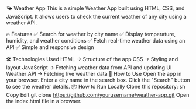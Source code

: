 
🌤 Weather App
This is a simple Weather App built using HTML, CSS, and JavaScript. It allows users to check the current weather of any city using a weather API.

🔥 Features
✅ Search for weather by city name
✅ Display temperature, humidity, and weather conditions
✅ Fetch real-time weather data using an API
✅ Simple and responsive design

🛠 Technologies Used
HTML → Structure of the app
CSS → Styling and layout
JavaScript → Fetching weather data from API and updating UI
Weather API → Fetching live weather data
🚀 How to Use
Open the app in your browser.
Enter a city name in the search box.
Click the "Search" button to see the weather details.
📦 How to Run Locally
Clone this repository:
sh
Copy
Edit
git clone https://github.com/yourusername/weather-app.git
Open the index.html file in a browser.
